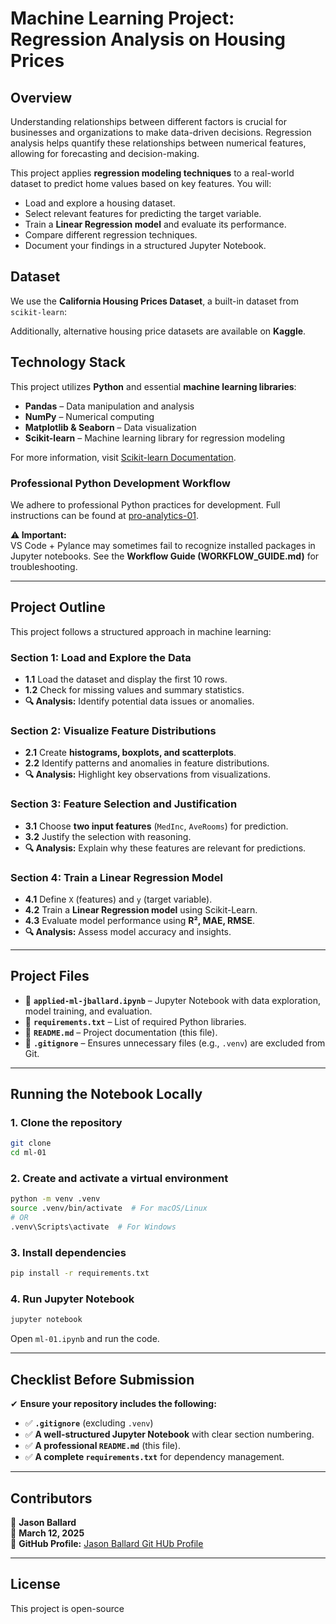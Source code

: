 # **Machine Learning Project: Regression Analysis on Housing Prices**

## **Overview**
Understanding relationships between different factors is crucial for businesses and organizations to make data-driven decisions. Regression analysis helps quantify these relationships between numerical features, allowing for forecasting and decision-making.

This project applies **regression modeling techniques** to a real-world dataset to predict home values based on key features. You will:

- Load and explore a housing dataset.
- Select relevant features for predicting the target variable.
- Train a **Linear Regression model** and evaluate its performance.
- Compare different regression techniques.
- Document your findings in a structured Jupyter Notebook.

## **Dataset**
We use the **California Housing Prices Dataset**, a built-in dataset from `scikit-learn`:

Additionally, alternative housing price datasets are available on **Kaggle**.

## **Technology Stack**
This project utilizes **Python** and essential **machine learning libraries**:

- **Pandas** – Data manipulation and analysis
- **NumPy** – Numerical computing
- **Matplotlib & Seaborn** – Data visualization
- **Scikit-learn** – Machine learning library for regression modeling

For more information, visit [Scikit-learn Documentation](https://scikit-learn.org/).

### **Professional Python Development Workflow**
We adhere to professional Python practices for development. Full instructions can be found at [pro-analytics-01](https://github.com/denisecase/pro-analytics-01/).

**⚠️ Important:**  
VS Code + Pylance may sometimes fail to recognize installed packages in Jupyter notebooks. See the **Workflow Guide (WORKFLOW_GUIDE.md)** for troubleshooting.

---

## **Project Outline**
This project follows a structured approach in machine learning:

### **Section 1: Load and Explore the Data**
- **1.1** Load the dataset and display the first 10 rows.
- **1.2** Check for missing values and summary statistics.
- **🔍 Analysis:** Identify potential data issues or anomalies.

### **Section 2: Visualize Feature Distributions**
- **2.1** Create **histograms, boxplots, and scatterplots**.
- **2.2** Identify patterns and anomalies in feature distributions.
- **🔍 Analysis:** Highlight key observations from visualizations.

### **Section 3: Feature Selection and Justification**
- **3.1** Choose **two input features** (`MedInc`, `AveRooms`) for prediction.
- **3.2** Justify the selection with reasoning.
- **🔍 Analysis:** Explain why these features are relevant for predictions.

### **Section 4: Train a Linear Regression Model**
- **4.1** Define `X` (features) and `y` (target variable).
- **4.2** Train a **Linear Regression model** using Scikit-Learn.
- **4.3** Evaluate model performance using **R², MAE, RMSE**.
- **🔍 Analysis:** Assess model accuracy and insights.

---

## **Project Files**
- 📂 **`applied-ml-jballard.ipynb`** – Jupyter Notebook with data exploration, model training, and evaluation.
- 📄 **`requirements.txt`** – List of required Python libraries.
- 📄 **`README.md`** – Project documentation (this file).
- 📄 **`.gitignore`** – Ensures unnecessary files (e.g., `.venv`) are excluded from Git.

---

## **Running the Notebook Locally**
### **1. Clone the repository**
```sh
git clone 
cd ml-01
```

### **2. Create and activate a virtual environment**
```sh
python -m venv .venv
source .venv/bin/activate  # For macOS/Linux
# OR
.venv\Scripts\activate  # For Windows
```

### **3. Install dependencies**
```sh
pip install -r requirements.txt
```

### **4. Run Jupyter Notebook**
```sh
jupyter notebook
```
Open `ml-01.ipynb` and run the code.

---

## **Checklist Before Submission**
✔ **Ensure your repository includes the following:**
- ✅ **`.gitignore`** (excluding `.venv`)
- ✅ **A well-structured Jupyter Notebook** with clear section numbering.
- ✅ **A professional `README.md`** (this file).
- ✅ **A complete `requirements.txt`** for dependency management.

---

## **Contributors**
👤 **Jason Ballard**  
📅 **March 12, 2025**  
📌 **GitHub Profile:** [Jason Ballard Git HUb Profile](https://github.com/JBtallgrass)

---

## **License**
This project is open-source